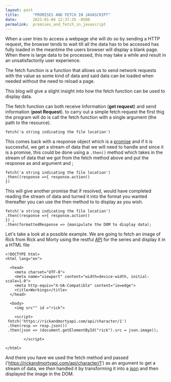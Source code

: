 ```yaml
---
layout: post
title:      "PROMISES AND FETCH IN JAVASCRIPT"
date:       2021-01-04 12:37:35 -0500
permalink:  promises_and_fetch_in_javascript
---
```


When a user tries to access a webpage she will do so by sending a HTTP request, the browser tends to wait till all the data has to be accessed has fully loaded in the meantime the users browser will display a blank page. When there is large data to be processed, this may take a while and result in an unsatisfactorily user experience.

The fetch function is a function that allows us to send network requests with the value as some kind of data and said data can be loaded when needed without the need to reload a page.

This blog will give a slight insight into how the fetch function can be used to display data.

The fetch function can both receive Information (**get request**) and send information (**post Request**). to carry out a simple fetch request the first thig the program will do is call the fetch function with a single argument (the path to the resource).

```
fetch('a string indicating the file location')
```

This comes back with a response object which is a [promise](http://www.w3schools.com/js/js_promise.asp) and if it is successful, we get a stream of data that we will need to handle and since it is a promise, this could be done using a `.then()`  method which takes in the stream of data that we got from the fetch method above and put the response as and argument and ;

```
fetch('a string indicating the file location')
.then((response =>{ response.action()
}) 

```

This will give another promise that if resolved, would have completed reading the stream of data and turned it into the format you wanted thereafter you can use the then method to to display as you wish.

```
fetch('a string indicating the file location')
.then((response =>{ response.action()
}) ;
.then(formattedResponse => {manipulate the DOM to display data);

```

Let's take a look at a possible example. We are going to fetch an image of Rick from Rick and Morty using the restful [API](https://www.freecodecamp.org/news/what-is-an-api-in-english-please-b880a3214a82/) for the series and display it in a HTML file

```
<!DOCTYPE html>
<html lang="en">

  <head>
    <meta charset="UTF-8">
    <meta name="viewport" content="width=device-width, initial-scale=1.0">
    <meta http-equiv="X-UA-Compatible" content="ie=edge">
    <title>Workings</title>
  </head>

  <body>
    <img src"" id ="rick">
   
    <script>
 fetch('https://rickandmortyapi.com/api/character/1')
 .then(resp => resp.json())
 .then(json => (document.getElementById("rick").src = json.image));
		
		</script>

</html>

```
And there you have we used the fetch method and passed ('https://rickandmortyapi.com/api/character/1') as an argument to get a stream of data,  we *then* handled it by transforming it into a [json](https://www.w3schools.com/js/js_json_intro.asp) and then displayed the image in the DOM.



